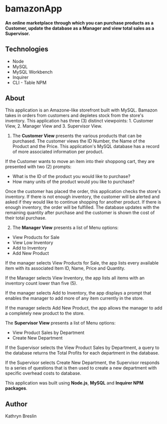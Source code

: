# bamazonApp

#### An online marketplace through which you can purchase products as a Customer, update the database as a Manager and view total sales as a Supervisor.

## Technologies
- Node
- MySQL
- MySQL Workbench
- Inquirer
- CLI - Table NPM

## About
This application is an Amazone-like storefront built with MySQL. Bamazon takes in orders from customers and depletes stock from the store's inventory. This application has three (3) distinct viewpoints: 1. Customer View, 2. Manager View and 3. Supervisor View.

1. The **Customer View** presents the various products that can be purchased. 
The customer views the ID Number, the Name of the Product and the Price. This application's MySQL database has a record of more associated information per product.

If the Customer wants to move an item into their shoppong cart, they are presented with two (2) prompts:
- What is the ID of the product you would like to purchase?
- How many units of the product would you like to purchase?

Once the customer has placed the order, this application checks the store's inventory. If there is not enough inventory, the customer will be alerted and asked if they would like to continue shopping for another product. If there is enough inventory, the order will be fulfilled. The database updates with the remaining quantity after purchase and the customer is shown the cost of their total purchase.

2. The **Manager View** presents a list of Menu options:
- View Products for Sale
- View Low Inventory
- Add to Inventory
- Add New Product

If the manager selects View Products for Sale, the app lists every available item with its associated Item ID, Name, Price and Quantity.

If the Manager selects View Inventory, the app lists all items with an inventory count lower than five (5).

If the manager selects Add to Inventory, the app displays a prompt that enables the manager to add more of any item currently in the store.

If the manager selects Add New Product, the app allows the manager to add a completely new product to the store.

The **Supervisor View** presents a list of Menu options: 
- View Product Sales by Department
- Create New Department

If the Supervisor selects the View Product Sales by Department, a query to the database returns the Total Profits for each department in the database.

If the Supervisor selects Create New Department, the Supervisor responds to a series of questions that is then used to create a new department with specific overhead costs to database.

This application was built using **Node.js**, **MySQL** and **Inquirer NPM packages**.

## Author
Kathryn Breslin